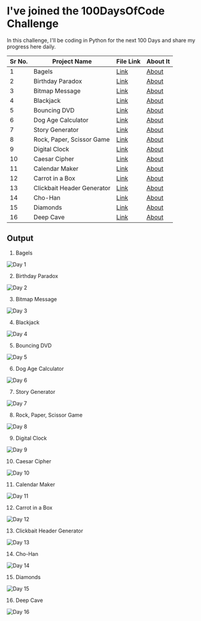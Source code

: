 # I've joined the 100DaysOfCode Challenge

In this challenge, I'll be coding in Python for the next 100 Days and share my progress here daily.

|Sr No. | Project Name | File Link | About It|
|-------|---------|------|------|
| 1 | Bagels |[Link](https://github.com/AdyaTech/100-Days-of-Python/tree/master/Day%201)|[About](https://github.com/AdyaTech/100-Days-of-Python/blob/master/Day%201/About%20Bagels.md)|
| 2 | Birthday Paradox |[Link](https://github.com/AdyaTech/100-Days-of-Python/tree/master/Day%202)|[About](https://github.com/AdyaTech/100-Days-of-Python/blob/master/Day%202/About%20Birthday%20Paradox.md)|
| 3 | Bitmap Message |[Link](https://github.com/AdyaTech/100-Days-of-Python/tree/master/Day%203)|[About](https://github.com/AdyaTech/100-Days-of-Python/blob/master/Day%203/About%20Bitmap%20Message.md)|
| 4 | Blackjack |[Link](https://github.com/AdyaTech/100-Days-of-Python/tree/master/Day%204)|[About](https://github.com/AdyaTech/100-Days-of-Python/blob/master/Day%204/About%20Blackjack.md)|
| 5 | Bouncing DVD |[Link](https://github.com/AdyaTech/100-Days-of-Python/tree/master/Day%205)|[About](https://github.com/AdyaTech/100-Days-of-Python/blob/master/Day%205/About%20Bouncing%20DVD.md)|
| 6 | Dog Age Calculator |[Link](https://github.com/AdyaTech/100-Days-of-Python/tree/master/Day%206)|[About](https://github.com/AdyaTech/100-Days-of-Python/blob/master/Day%206/About%20Dog%20Age%20Calculator.md)|
| 7 | Story Generator |[Link](https://github.com/AdyaTech/100-Days-of-Python/tree/master/Day%207)|[About](https://github.com/AdyaTech/100-Days-of-Python/blob/master/Day%207/About%20Story%20Generator.md)|
| 8 | Rock, Paper, Scissor Game |[Link](https://github.com/AdyaTech/100-Days-of-Python/tree/master/Day%208)|[About](https://github.com/AdyaTech/100-Days-of-Python/blob/master/Day%208/About%20Rock%2C%20Paper%2C%20Scissor%20Game.md)|
| 9 | Digital Clock |[Link](https://github.com/AdyaTech/100-Days-of-Python/tree/master/Day%209)|[About](https://github.com/AdyaTech/100-Days-of-Python/blob/master/Day%209/About%20Digital%20Clock.md)|
| 10 | Caesar Cipher |[Link](https://github.com/AdyaTech/100-Days-of-Python/tree/master/Day%2010)|[About](https://github.com/AdyaTech/100-Days-of-Python/blob/master/Day%2010/About%20Caesar%20Cipher.md)|
| 11 | Calendar Maker |[Link](https://github.com/AdyaTech/100-Days-of-Python/tree/master/Day%2011)|[About](https://github.com/AdyaTech/100-Days-of-Python/blob/master/Day%2011/About%20Calendar%20Maker.md)|
| 12 | Carrot in a Box |[Link](https://github.com/AdyaTech/100-Days-of-Python/tree/master/Day%2012)|[About](https://github.com/AdyaTech/100-Days-of-Python/blob/master/Day%2012/About%20Carrot%20in%20a%20Box.md)|
| 13 | Clickbait Header Generator |[Link](https://github.com/AdyaTech/100-Days-of-Python/tree/master/Day%2013)|[About](https://github.com/AdyaTech/100-Days-of-Python/blob/master/Day%2013/About%20Clickbait.md)|
| 14 | Cho-Han |[Link](https://github.com/AdyaTech/100-Days-of-Python/tree/master/Day%2014)|[About](https://github.com/AdyaTech/100-Days-of-Python/blob/master/Day%2014/About%20Cho-Han.md)|
| 15 | Diamonds |[Link](https://github.com/AdyaTech/100-Days-of-Python/tree/master/Day%2015)|[About](https://github.com/AdyaTech/100-Days-of-Python/blob/master/Day%2015/About%20Diamonds.md)|
| 16 | Deep Cave |[Link](https://github.com/AdyaTech/100-Days-of-Python/tree/master/Day%2016)|[About](https://github.com/AdyaTech/100-Days-of-Python/blob/master/Day%2016/About%20Deep%20Cave.md)|

## Output
1. Bagels

![Day 1](https://github.com/AdyaTech/100-Days-of-Python/blob/master/Day%201/image.png)

2. Birthday Paradox

![Day 2](https://github.com/AdyaTech/100-Days-of-Python/blob/master/Day%202/image.png)

3. Bitmap Message
   
![Day 3](https://github.com/AdyaTech/100-Days-of-Python/blob/master/Day%203/image.png)

4. Blackjack
   
![Day 4](https://github.com/AdyaTech/100-Days-of-Python/blob/master/Day%204/image.png)

5. Bouncing DVD
   
![Day 5](https://github.com/AdyaTech/100-Days-of-Python/blob/master/Day%205/video.gif)

6. Dog Age Calculator
   
![Day 6](https://github.com/AdyaTech/100-Days-of-Python/blob/master/Day%206/video.gif)

7. Story Generator
   
![Day 7](https://github.com/AdyaTech/100-Days-of-Python/blob/master/Day%207/video.gif)

8. Rock, Paper, Scissor Game
   
![Day 8](https://github.com/AdyaTech/100-Days-of-Python/blob/master/Day%208/video.gif)

9. Digital Clock
   
![Day 9](https://github.com/AdyaTech/100-Days-of-Python/blob/master/Day%209/video.gif)

10. Caesar Cipher
   
![Day 10](https://github.com/AdyaTech/100-Days-of-Python/blob/master/Day%2010/image.png)

11. Calendar Maker
   
![Day 11](https://github.com/AdyaTech/100-Days-of-Python/blob/master/Day%2011/image.png)

12. Carrot in a Box
   
![Day 12](https://github.com/AdyaTech/100-Days-of-Python/blob/master/Day%2012/image.png)

13. Clickbait Header Generator
   
![Day 13](https://github.com/AdyaTech/100-Days-of-Python/blob/master/Day%2013/video.gif)

14. Cho-Han
   
![Day 14](https://github.com/AdyaTech/100-Days-of-Python/blob/master/Day%2014/image.png)

15. Diamonds
   
![Day 15](https://github.com/AdyaTech/100-Days-of-Python/blob/master/Day%2015/image.png)

16. Deep Cave
   
![Day 16](https://github.com/AdyaTech/100-Days-of-Python/blob/master/Day%2016/video.gif)
